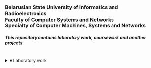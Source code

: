 <h3>Belarusian State University of Informatics and Radioelectronics<br> Faculty of Computer Systems and Networks<br> Specialty of Computer Machines, Systems and Networks</h3>

<h5>This repository contains laboratory work, coursework and another projects</h5><br>

<details>
<summary>◾️ Laboratory work</summary>

- [✅**Theoretical foundations of computer networks**](https://github.com/NikitaMirosha/TFCN-Labs) `C` `C++`

</details>

